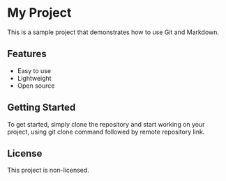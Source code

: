 
# My Project

This is a sample project that demonstrates how to use Git and Markdown.

## Features

- Easy to use
- Lightweight
- Open source

## Getting Started

To get started, simply clone the repository and start working on your project, using git clone command followed by remote repository link.

## License

This project is non-licensed.
